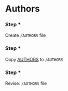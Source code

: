 # Authors

[authors]: AUTHORS 'Authors'

### Step *

Create `/AUTHORS` file

### Step *
Copy [AUTHORS][authors] to `/AUTHORS`

### Step *

Revise: `/AUTHORS` file
